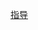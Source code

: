 [指导](https://learn.microsoft.com/zh-cn/archive/msdn-magazine/2013/march/async-await-best-practices-in-asynchronous-programming)